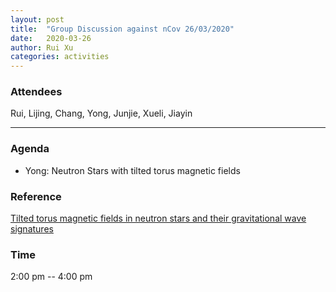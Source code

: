 ```yaml
---
layout: post
title:  "Group Discussion against nCov 26/03/2020"
date:   2020-03-26
author: Rui Xu
categories: activities
---
```



### Attendees

Rui, Lijing, Chang, Yong, Junjie, Xueli, Jiayin


---

### Agenda

- Yong: Neutron Stars with tilted torus magnetic fields


### Reference

[Tilted torus magnetic fields in neutron stars and their gravitational wave signatures](https://arxiv.org/abs/1310.7633)


### Time

2:00 pm -- 4:00 pm
